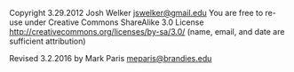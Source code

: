 Copyright 3.29.2012 Josh Welker
jswelker@gmail.edu
You are free to re-use under Creative Commons ShareAlike 3.0 License http://creativecommons.org/licenses/by-sa/3.0/ 
(name, email, and date are sufficient attribution)

Revised 3.2.2016 by Mark Paris
meparis@brandies.edu
